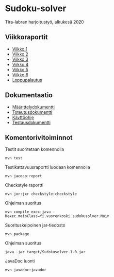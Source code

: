 # Sudoku-solver
Tira-labran harjoitustyö, alkukesä 2020

## Viikkoraportit
* [Viikko 1](dokumentaatio/viikkoraportti1.md)
* [Viikko 2](dokumentaatio/viikkoraportti2.md)
* [Viikko 3](dokumentaatio/viikkoraportti3.md)
* [Viikko 4](dokumentaatio/viikkoraportti4.md)
* [Viikko 5](dokumentaatio/viikkoraportti5.md)
* [Viikko 6](dokumentaatio/viikkoraportti6.md)
* [Loppupalautus](dokumentaatio/loppupalautus.md)

## Dokumentaatio
* [Määrittelydokumentti](dokumentaatio/maarittelydokumentti.md)
* [Toteutusdokumentti](dokumentaatio/toteutusdokumentti.md)
* [Käyttöohje](dokumentaatio/kaytto-ohje.md)
* [Testausdokumentti](dokumentaatio/testausdokumentti.md)

## Komentorivitoiminnot

Testit suoritetaan komennolla

```
mvn test
```

Testikattavuusraportti luodaan komennolla

```
mvn jacoco:report
```

Checkstyle raportti

```
mvn jxr:jxr checkstyle:checkstyle
```

Ohjelman suoritus

```
mvn compile exec:java -Dexec.mainClass=fi.vuorenkoski.sudokusolver.Main
```

Suorituskelpoinen jar-tiedosto

```
mvn package
```

Ohjelman suoritus

```
java -jar target/Sudokusolver-1.0.jar
```


JavaDoc luonti

```
mvn javadoc:javadoc
```

